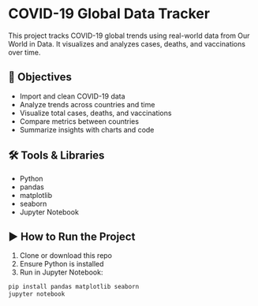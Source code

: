 # COVID-19 Global Data Tracker

This project tracks COVID-19 global trends using real-world data from Our World in Data. It visualizes and analyzes cases, deaths, and vaccinations over time.

## 📌 Objectives

- Import and clean COVID-19 data
- Analyze trends across countries and time
- Visualize total cases, deaths, and vaccinations
- Compare metrics between countries
- Summarize insights with charts and code

## 🛠️ Tools & Libraries

- Python
- pandas
- matplotlib
- seaborn
- Jupyter Notebook

## ▶️ How to Run the Project

1. Clone or download this repo
2. Ensure Python is installed
3. Run in Jupyter Notebook:

```bash
pip install pandas matplotlib seaborn
jupyter notebook